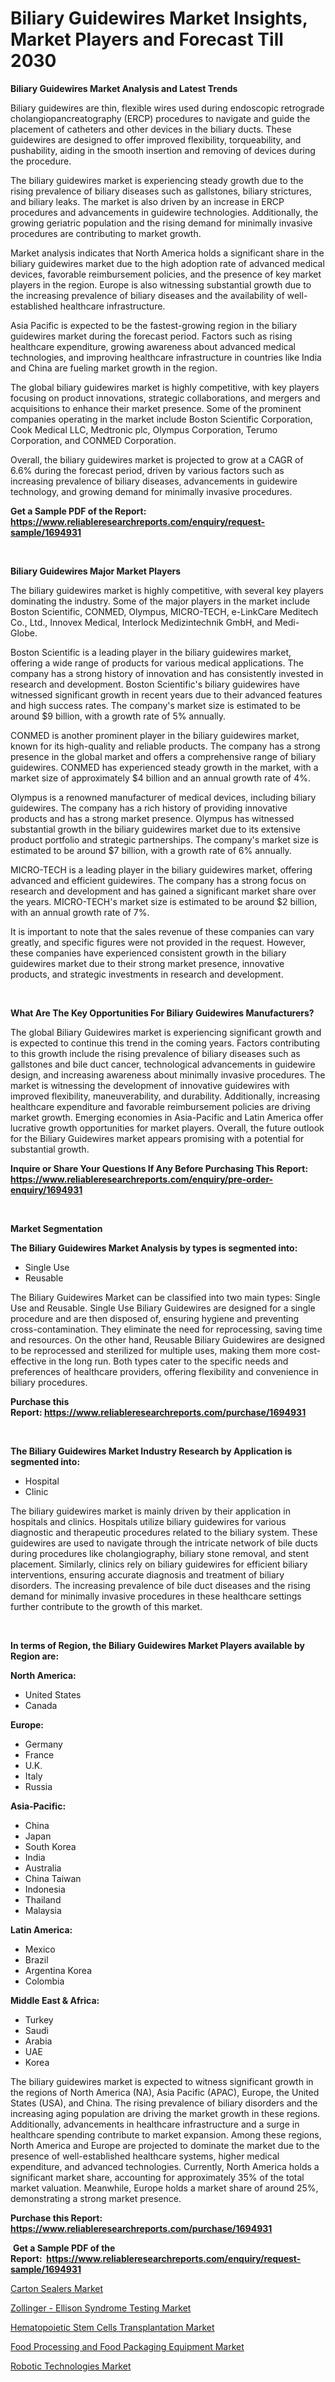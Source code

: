 <p><h1>Biliary Guidewires Market Insights, Market Players and Forecast Till 2030</h1></p><p><strong>Biliary Guidewires Market Analysis and Latest Trends</strong></p>
<p><p>Biliary guidewires are thin, flexible wires used during endoscopic retrograde cholangiopancreatography (ERCP) procedures to navigate and guide the placement of catheters and other devices in the biliary ducts. These guidewires are designed to offer improved flexibility, torqueability, and pushability, aiding in the smooth insertion and removing of devices during the procedure.</p><p>The biliary guidewires market is experiencing steady growth due to the rising prevalence of biliary diseases such as gallstones, biliary strictures, and biliary leaks. The market is also driven by an increase in ERCP procedures and advancements in guidewire technologies. Additionally, the growing geriatric population and the rising demand for minimally invasive procedures are contributing to market growth.</p><p>Market analysis indicates that North America holds a significant share in the biliary guidewires market due to the high adoption rate of advanced medical devices, favorable reimbursement policies, and the presence of key market players in the region. Europe is also witnessing substantial growth due to the increasing prevalence of biliary diseases and the availability of well-established healthcare infrastructure.</p><p>Asia Pacific is expected to be the fastest-growing region in the biliary guidewires market during the forecast period. Factors such as rising healthcare expenditure, growing awareness about advanced medical technologies, and improving healthcare infrastructure in countries like India and China are fueling market growth in the region.</p><p>The global biliary guidewires market is highly competitive, with key players focusing on product innovations, strategic collaborations, and mergers and acquisitions to enhance their market presence. Some of the prominent companies operating in the market include Boston Scientific Corporation, Cook Medical LLC, Medtronic plc, Olympus Corporation, Terumo Corporation, and CONMED Corporation.</p><p>Overall, the biliary guidewires market is projected to grow at a CAGR of 6.6% during the forecast period, driven by various factors such as increasing prevalence of biliary diseases, advancements in guidewire technology, and growing demand for minimally invasive procedures.</p></p>
<p><strong>Get a Sample PDF of the Report:&nbsp; <a href="https://www.reliableresearchreports.com/enquiry/request-sample/1694931">https://www.reliableresearchreports.com/enquiry/request-sample/1694931</a></strong></p>
<p>&nbsp;</p>
<p><strong>Biliary Guidewires Major Market Players</strong></p>
<p><p>The biliary guidewires market is highly competitive, with several key players dominating the industry. Some of the major players in the market include Boston Scientific, CONMED, Olympus, MICRO-TECH, e-LinkCare Meditech Co., Ltd., Innovex Medical, Interlock Medizintechnik GmbH, and Medi-Globe.</p><p>Boston Scientific is a leading player in the biliary guidewires market, offering a wide range of products for various medical applications. The company has a strong history of innovation and has consistently invested in research and development. Boston Scientific's biliary guidewires have witnessed significant growth in recent years due to their advanced features and high success rates. The company's market size is estimated to be around $9 billion, with a growth rate of 5% annually.</p><p>CONMED is another prominent player in the biliary guidewires market, known for its high-quality and reliable products. The company has a strong presence in the global market and offers a comprehensive range of biliary guidewires. CONMED has experienced steady growth in the market, with a market size of approximately $4 billion and an annual growth rate of 4%.</p><p>Olympus is a renowned manufacturer of medical devices, including biliary guidewires. The company has a rich history of providing innovative products and has a strong market presence. Olympus has witnessed substantial growth in the biliary guidewires market due to its extensive product portfolio and strategic partnerships. The company's market size is estimated to be around $7 billion, with a growth rate of 6% annually.</p><p>MICRO-TECH is a leading player in the biliary guidewires market, offering advanced and efficient guidewires. The company has a strong focus on research and development and has gained a significant market share over the years. MICRO-TECH's market size is estimated to be around $2 billion, with an annual growth rate of 7%.</p><p>It is important to note that the sales revenue of these companies can vary greatly, and specific figures were not provided in the request. However, these companies have experienced consistent growth in the biliary guidewires market due to their strong market presence, innovative products, and strategic investments in research and development.</p></p>
<p>&nbsp;</p>
<p><strong>What Are The Key Opportunities For Biliary Guidewires Manufacturers?</strong></p>
<p><p>The global Biliary Guidewires market is experiencing significant growth and is expected to continue this trend in the coming years. Factors contributing to this growth include the rising prevalence of biliary diseases such as gallstones and bile duct cancer, technological advancements in guidewire design, and increasing awareness about minimally invasive procedures. The market is witnessing the development of innovative guidewires with improved flexibility, maneuverability, and durability. Additionally, increasing healthcare expenditure and favorable reimbursement policies are driving market growth. Emerging economies in Asia-Pacific and Latin America offer lucrative growth opportunities for market players. Overall, the future outlook for the Biliary Guidewires market appears promising with a potential for substantial growth.</p></p>
<p><strong>Inquire or Share Your Questions If Any Before Purchasing This Report: <a href="https://www.reliableresearchreports.com/enquiry/pre-order-enquiry/1694931">https://www.reliableresearchreports.com/enquiry/pre-order-enquiry/1694931</a></strong></p>
<p>&nbsp;</p>
<p><strong>Market Segmentation</strong></p>
<p><strong>The Biliary Guidewires Market Analysis by types is segmented into:</strong></p>
<p><ul><li>Single Use</li><li>Reusable</li></ul></p>
<p><p>The Biliary Guidewires Market can be classified into two main types: Single Use and Reusable. Single Use Biliary Guidewires are designed for a single procedure and are then disposed of, ensuring hygiene and preventing cross-contamination. They eliminate the need for reprocessing, saving time and resources. On the other hand, Reusable Biliary Guidewires are designed to be reprocessed and sterilized for multiple uses, making them more cost-effective in the long run. Both types cater to the specific needs and preferences of healthcare providers, offering flexibility and convenience in biliary procedures.</p></p>
<p><strong>Purchase this Report:&nbsp;<a href="https://www.reliableresearchreports.com/purchase/1694931">https://www.reliableresearchreports.com/purchase/1694931</a></strong></p>
<p>&nbsp;</p>
<p><strong>The Biliary Guidewires Market Industry Research by Application is segmented into:</strong></p>
<p><ul><li>Hospital</li><li>Clinic</li></ul></p>
<p><p>The biliary guidewires market is mainly driven by their application in hospitals and clinics. Hospitals utilize biliary guidewires for various diagnostic and therapeutic procedures related to the biliary system. These guidewires are used to navigate through the intricate network of bile ducts during procedures like cholangiography, biliary stone removal, and stent placement. Similarly, clinics rely on biliary guidewires for efficient biliary interventions, ensuring accurate diagnosis and treatment of biliary disorders. The increasing prevalence of bile duct diseases and the rising demand for minimally invasive procedures in these healthcare settings further contribute to the growth of this market.</p></p>
<p>&nbsp;</p>
<p><strong>In terms of Region, the Biliary Guidewires Market Players available by Region are:</strong></p>
<p>
    <p> <strong> North America: </strong>
        <ul>
            <li>United States</li>
            <li>Canada</li>
        </ul>
        </p> 
    <p> <strong> Europe: </strong>
        <ul>
            <li>Germany</li>
            <li>France</li>
            <li>U.K.</li>
            <li>Italy</li>
            <li>Russia</li>
        </ul>
        </p> 
    <p> <strong> Asia-Pacific: </strong>
        <ul>
            <li>China</li>
            <li>Japan</li>
            <li>South Korea</li>
            <li>India</li>
            <li>Australia</li>
            <li>China Taiwan</li>
            <li>Indonesia</li>
            <li>Thailand</li>
            <li>Malaysia</li>
        </ul>
        </p> 
    <p> <strong> Latin America: </strong>
        <ul>
            <li>Mexico</li>
            <li>Brazil</li>
            <li>Argentina Korea</li>
            <li>Colombia</li>
        </ul>
        </p> 
    <p> <strong> Middle East & Africa: </strong>
        <ul>
            <li>Turkey</li>
            <li>Saudi</li>
            <li>Arabia</li>
            <li>UAE</li>
            <li>Korea</li>
        </ul>
    </p>
    </p>
<p><p>The biliary guidewires market is expected to witness significant growth in the regions of North America (NA), Asia Pacific (APAC), Europe, the United States (USA), and China. The rising prevalence of biliary disorders and the increasing aging population are driving the market growth in these regions. Additionally, advancements in healthcare infrastructure and a surge in healthcare spending contribute to market expansion. Among these regions, North America and Europe are projected to dominate the market due to the presence of well-established healthcare systems, higher medical expenditure, and advanced technologies. Currently, North America holds a significant market share, accounting for approximately 35% of the total market valuation. Meanwhile, Europe holds a market share of around 25%, demonstrating a strong market presence.</p></p>
<p><strong>Purchase this Report: <a href="https://www.reliableresearchreports.com/purchase/1694931">https://www.reliableresearchreports.com/purchase/1694931</a></strong></p>
<p>&nbsp;<strong>Get a Sample PDF of the Report:&nbsp;&nbsp;<a href="https://www.reliableresearchreports.com/enquiry/request-sample/1694931">https://www.reliableresearchreports.com/enquiry/request-sample/1694931</a></strong></p>
<p><strong></strong></p>
<p><p><a href="https://github.com/merzlyukov93/Market-Research-Report-List-1/blob/main/carton-sealers-market.md">Carton Sealers Market</a></p><p><a href="https://medium.com/@amrutreliable23/zollinger-ellison-syndrome-testing-market-report-reveals-the-latest-trends-and-growth-98d29c906574">Zollinger - Ellison Syndrome Testing Market</a></p><p><a href="https://www.linkedin.com/pulse/decoding-hematopoietic-stem-cells-transplantation-odsec/">Hematopoietic Stem Cells Transplantation Market</a></p><p><a href="https://github.com/sofyaavrova/Market-Research-Report-List-1/blob/main/food-processing-and-food-packaging-equipment-market.md">Food Processing and Food Packaging Equipment Market</a></p><p><a href="https://medium.com/@abhishekreliable23/robotic-technologies-market-exploring-market-share-market-trends-and-future-growth-b036cdb3437d">Robotic Technologies Market</a></p></p>